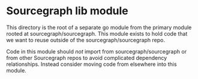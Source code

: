 # Sourcegraph lib module

This directory is the root of a separate go module from the primary module rooted at sourcegraph/sourcegraph. This module exists to hold code that we want to reuse outside of the sourcegraph/sourcegraph repo.

Code in this module should _not_ import from sourcegraph/sourcegraph or from other Sourcegraph repos to avoid complicated dependency relationships. Instead consider moving code from elsewhere into this module.
